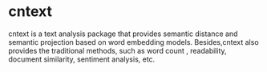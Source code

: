 # cntext
cntext is a text analysis package that provides semantic distance and semantic projection based on word embedding models. Besides,cntext also provides the traditional methods, such as word count , readability, document similarity, sentiment analysis, etc. 
